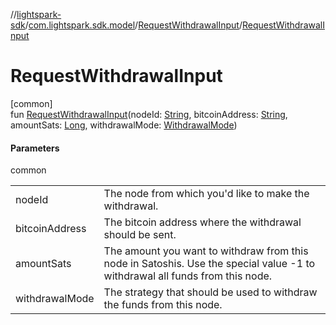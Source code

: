 //[lightspark-sdk](../../../index.md)/[com.lightspark.sdk.model](../index.md)/[RequestWithdrawalInput](index.md)/[RequestWithdrawalInput](-request-withdrawal-input.md)

# RequestWithdrawalInput

[common]\
fun [RequestWithdrawalInput](-request-withdrawal-input.md)(nodeId: [String](https://kotlinlang.org/api/latest/jvm/stdlib/kotlin/-string/index.html), bitcoinAddress: [String](https://kotlinlang.org/api/latest/jvm/stdlib/kotlin/-string/index.html), amountSats: [Long](https://kotlinlang.org/api/latest/jvm/stdlib/kotlin/-long/index.html), withdrawalMode: [WithdrawalMode](../-withdrawal-mode/index.md))

#### Parameters

common

| | |
|---|---|
| nodeId | The node from which you'd like to make the withdrawal. |
| bitcoinAddress | The bitcoin address where the withdrawal should be sent. |
| amountSats | The amount you want to withdraw from this node in Satoshis. Use the special value -1 to withdrawal all funds from this node. |
| withdrawalMode | The strategy that should be used to withdraw the funds from this node. |
